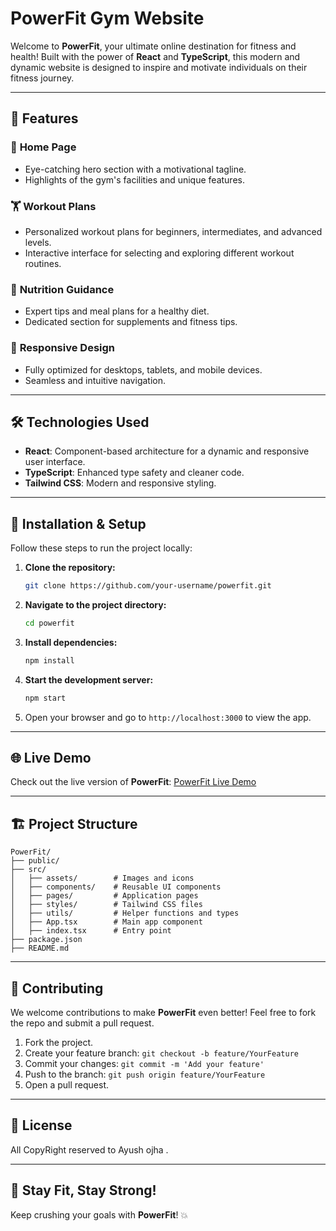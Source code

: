 # PowerFit Gym Website


Welcome to **PowerFit**, your ultimate online destination for fitness and health! Built with the power of **React** and **TypeScript**, this modern and dynamic website is designed to inspire and motivate individuals on their fitness journey.

---

## 🚀 Features

### 🌟 **Home Page**
- Eye-catching hero section with a motivational tagline.
- Highlights of the gym's facilities and unique features.

### 🏋️ **Workout Plans**
- Personalized workout plans for beginners, intermediates, and advanced levels.
- Interactive interface for selecting and exploring different workout routines.

### 🍎 **Nutrition Guidance**
- Expert tips and meal plans for a healthy diet.
- Dedicated section for supplements and fitness tips.


### 📱 **Responsive Design**
- Fully optimized for desktops, tablets, and mobile devices.
- Seamless and intuitive navigation.

---

## 🛠️ Technologies Used

- **React**: Component-based architecture for a dynamic and responsive user interface.
- **TypeScript**: Enhanced type safety and cleaner code.
- **Tailwind CSS**: Modern and responsive styling.


---

## 🔧 Installation & Setup

Follow these steps to run the project locally:

1. **Clone the repository:**
   ```bash
   git clone https://github.com/your-username/powerfit.git
   ```

2. **Navigate to the project directory:**
   ```bash
   cd powerfit
   ```

3. **Install dependencies:**
   ```bash
   npm install
   ```

4. **Start the development server:**
   ```bash
   npm start
   ```

5. Open your browser and go to `http://localhost:3000` to view the app.

---

## 🌐 Live Demo

Check out the live version of **PowerFit**: [PowerFit Live Demo](https://power-fit-by-ayush.vercel.app/)

---


## 🏗️ Project Structure

```
PowerFit/
├── public/
├── src/
│   ├── assets/        # Images and icons
│   ├── components/    # Reusable UI components
│   ├── pages/         # Application pages
│   ├── styles/        # Tailwind CSS files
│   ├── utils/         # Helper functions and types
│   ├── App.tsx        # Main app component
│   ├── index.tsx      # Entry point
├── package.json
├── README.md
```

---

## 🤝 Contributing

We welcome contributions to make **PowerFit** even better! Feel free to fork the repo and submit a pull request.

1. Fork the project.
2. Create your feature branch: `git checkout -b feature/YourFeature`
3. Commit your changes: `git commit -m 'Add your feature'`
4. Push to the branch: `git push origin feature/YourFeature`
5. Open a pull request.

---

## 📜 License

All CopyRight reserved to Ayush ojha .

---

## 💪 Stay Fit, Stay Strong!



Keep crushing your goals with **PowerFit**! 💥

